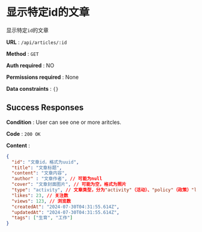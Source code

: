 # 显示特定id的文章

显示特定`id`的文章

**URL** : `/api/articles/:id`

**Method** : `GET`

**Auth required** : NO

**Permissions required** : None

**Data constraints** : `{}`

## Success Responses

**Condition** : User can see one or more aritcles.

**Code** : `200 OK`

**Content** : 

```json
{
  "id": "文章id，格式为uuid",
  "title": "文章标题",
  "content": "文章内容",
  "author" : "文章作者", // 可能为null
  "cover": "文章封面图片", // 可能为空，格式为照片
  "type": "activity", // 文章类型，分为"activity"（活动）、"policy"（政策）"law"（法律）
  "likes": 23, // 关注数
  "views": 123, // 浏览数
  "createdAt": "2024-07-30T04:31:55.614Z", 
  "updatedAt": "2024-07-30T04:31:55.614Z", 
  "tags": ["生育", "工作"]
}
```